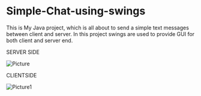 # Simple-Chat-using-swings
This is My Java project, which is all about to send a simple text messages between client and server. In this project swings are used to provide GUI for both client and server end.

SERVER SIDE


![Picture](https://user-images.githubusercontent.com/56886029/133440937-e01d510c-5a31-47e9-a5da-bc646ffa1865.png)

CLIENTSIDE



![Picture1](https://user-images.githubusercontent.com/56886029/133441582-c3eacb8f-14e7-4434-9994-89808762b3be.png)
